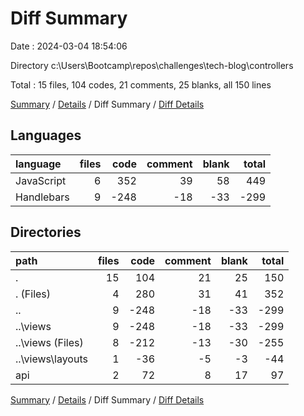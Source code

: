 # Diff Summary

Date : 2024-03-04 18:54:06

Directory c:\\Users\\Bootcamp\\repos\\challenges\\tech-blog\\controllers

Total : 15 files,  104 codes, 21 comments, 25 blanks, all 150 lines

[Summary](results.md) / [Details](details.md) / Diff Summary / [Diff Details](diff-details.md)

## Languages
| language | files | code | comment | blank | total |
| :--- | ---: | ---: | ---: | ---: | ---: |
| JavaScript | 6 | 352 | 39 | 58 | 449 |
| Handlebars | 9 | -248 | -18 | -33 | -299 |

## Directories
| path | files | code | comment | blank | total |
| :--- | ---: | ---: | ---: | ---: | ---: |
| . | 15 | 104 | 21 | 25 | 150 |
| . (Files) | 4 | 280 | 31 | 41 | 352 |
| .. | 9 | -248 | -18 | -33 | -299 |
| ..\\views | 9 | -248 | -18 | -33 | -299 |
| ..\\views (Files) | 8 | -212 | -13 | -30 | -255 |
| ..\\views\\layouts | 1 | -36 | -5 | -3 | -44 |
| api | 2 | 72 | 8 | 17 | 97 |

[Summary](results.md) / [Details](details.md) / Diff Summary / [Diff Details](diff-details.md)